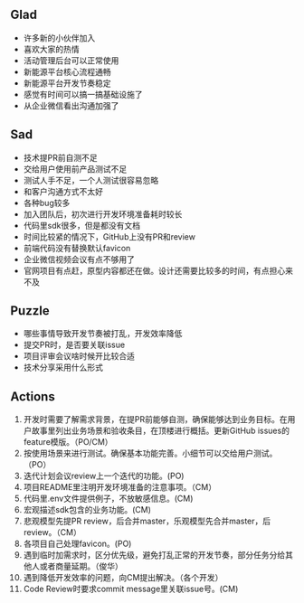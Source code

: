 ## Glad

* 许多新的小伙伴加入
* 喜欢大家的热情
* 活动管理后台可以正常使用
* 新能源平台核心流程通畅
* 新能源平台开发节奏稳定
* 感觉有时间可以搞一搞基础设施了
* 从企业微信看出沟通加强了

## Sad

* 技术提PR前自测不足
* 交给用户使用前产品测试不足
* 测试人手不足，一个人测试很容易忽略
* 和客户沟通方式不太好
* 各种bug较多
* 加入团队后，初次进行开发环境准备耗时较长
* 代码里sdk很多，但是都没有文档
* 时间比较紧的情况下，GitHub上没有PR和review
* 前端代码没有替换默认favicon
* 企业微信视频会议有点不够用了
* 官网项目有点赶，原型内容都还在做。设计还需要比较多的时间，有点担心来不及

## Puzzle

* 哪些事情导致开发节奏被打乱，开发效率降低
* 提交PR时，是否要关联issue
* 项目评审会议啥时候开比较合适
* 技术分享采用什么形式

## Actions

1. 开发时需要了解需求背景，在提PR前能够自测，确保能够达到业务目标。在用户故事里列出业务场景和验收条目，在顶楼进行概括。更新GitHub issues的feature模版。（PO/CM）
2. 按使用场景来进行测试。确保基本功能完善。小细节可以交给用户测试。（PO）
3. 迭代计划会议review上一个迭代的功能。(PO)
4. 项目README里注明开发环境准备的注意事项。（CM）
5. 代码里.env文件提供例子，不放敏感信息。(CM)
6. 宏观描述sdk包含的业务功能。(CM)
7. 悲观模型先提PR review，后合并master，乐观模型先合并master，后review。（CM） 
8. 各项目自己处理favicon。(PO)
9. 遇到临时加需求时，区分优先级，避免打乱正常的开发节奏，部分任务分给其他人或者商量延期。（俊华）
10. 遇到降低开发效率的问题，向CM提出解决。（各个开发）
11. Code Review时要求commit message里关联issue号。(CM)
